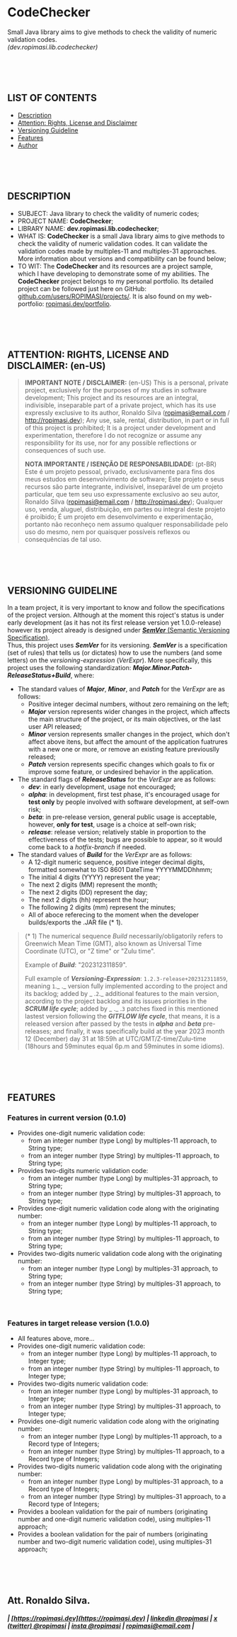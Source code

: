 # CodeChecker
Small Java library aims to give methods to check the validity of numeric validation codes.  
_(dev.ropimasi.lib.codechecker)_  

&nbsp;  
&nbsp;  
&nbsp;  

## LIST OF CONTENTS
* [Description](#description)
* [Attention: Rights, License and Disclaimer](#attention-rights)
* [Versioning Guideline](#versioning)
* [Features](#features)
* [Author](#author)  

&nbsp;  
&nbsp;  
&nbsp;  

<a name="description"></a>
## DESCRIPTION
* SUBJECT: Java library to check the validity of numeric codes;
* PROJECT NAME: **CodeChecker**;
* LIBRARY NAME: **dev.ropimasi.lib.codechecker**;
* WHAT IS: **CodeChecker** is a small Java library aims to give methods to check the validity of numeric validation codes. It can validate the validation codes made by multiples-11 and multiples-31 approaches. More information about versions and compatibility can be found below;
* TO WIT: The **CodeChecker** and its resources are a project sample, which I have developing to demonstrate some of my abilities. The **CodeChecker** project belongs to my personal portfolio. Its detailed project can be followed just here on GitHub: [github.com/users/ROPIMASI/projects/](https://github.com/users/ROPIMASI/projects/). It is also found on my web-portfolio: [ropimasi.dev/portfolio](https://ropimasi.dev/portfolio).  

&nbsp;  
&nbsp;  
&nbsp;  

<a name="attention-rights"></a>
## ATTENTION: RIGHTS, LICENSE AND DISCLAIMER: (en-US)
>**IMPORTANT NOTE / DISCLAIMER:** (en-US)
>This is a personal, private project, exclusively for the purposes of my studies in software development; This project and its resources are an integral, indivisible, inseparable part of a private project, which has its use expressly exclusive to its author, Ronaldo Silva (ropimasi@email.com / http://ropimasi.dev); Any use, sale, rental, distribution, in part or in full of this project is prohibited; It is a project under development and experimentation, therefore I do not recognize or assume any responsibility for its use, nor for any possible reflections or consequences of such use.
>   
>**NOTA IMPORTANTE / ISENÇÃO DE RESPONSABILIDADE:** (pt-BR)
>Este é um projeto pessoal, privado, exclusivamente para fins dos meus estudos em desenvolvimento de software; Este projeto e seus recursos são parte integrante, indivisível, inseparável de um projeto particular, que tem seu uso expressamente exclusivo ao seu autor, Ronaldo Silva (ropimasi@email.com / http://ropimasi.dev); Qualquer uso, venda, aluguel, distribuição, em partes ou integral deste projeto é proibido; É um projeto em desenvolvimento e experimentação, portanto não reconheço nem assumo qualquer responsabilidade pelo uso do mesmo, nem por quaisquer possíveis reflexos ou consequências de tal uso.  

&nbsp;  
&nbsp;  
&nbsp;  

<a name="versioning"></a>
## VERSIONING GUIDELINE
In a team project, it is very important to know and follow the specifications of the project version. Although at the moment this roject's status is under early development (as it has not its first release version yet 1.0.0-release) however its project already is designed under [**_SemVer_** (Semantic Versioning Specification)](http://semver.org/).  
Thus, this project uses **_SemVer_** for its versioning. **_SemVer_** is a specification (set of rules) that tells us (or dictates) how to use the numbers (and some letters) on the _versioning-expression_ (_VerExpr_). More specifically, this project uses the following standardization: **_Major.Minor.Patch-ReleaseStatus+Build_**, where:
* The standard values of **_Major_**, **_Minor_**, and **_Patch_** for the _VerExpr_ are as follows:
  + Positive integer decimal numbers, without zero remaining on the left;
  + **_Major_** version represents wider changes in the project, which affects the main structure of the project, or its main objectives, or the last user API released;
  + **_Minor_** version represents smaller changes in the project, which don't affect above itens, but affect the amount of the application fuatrures with a new one or more, or remove an existing feature previouslly released;
  + **_Patch_** version represents specific changes which goals to fix or improve some feature, or undesired behavior in the application.  
* The standard flags of **_ReleaseStatus_** for the _VerExpr_ are as follows:
  + **_dev_**: in early development, usage not encouraged;
  + **_alpha_**: in development, first test phase, it's encouraged usage for **test only** by people involved with software development, at self-own risk;
  + **_beta_**: in pre-release version, general public usage is acceptable, however, **only for test**, usage is a choice at self-own risk;
  + **_release_**: release version; relatively stable in proportion to the effectiveness of the tests; bugs are possible to appear, so it would come back to a _hotfix-branch_ if needed.
* The standard values of **_Build_** for the _VerExpr_ are as follows:
  + A 12-digit numeric sequence, positive integer decimal digits, formatted somewhat to ISO 8601 DateTime YYYYMMDDhhmm;
  + The initial 4 digits (YYYY) represent the year;
  + The next 2 digits (MM) represent the month;
  + The next 2 digits (DD) represent the day;
  + The next 2 digits (hh) represent the hour;
  + The following 2 digits (mm) represent the minutes;
  + All of aboce referecing to the moment when the developer builds/exports the .JAR file (* 1).  
>  
> (* 1) The numerical sequence _Build_ necessarily/obligatorily refers to Greenwich Mean Time (GMT), also known as  Universal Time Coordinate (UTC), or "Z time" or "Zulu time".  
>  
> Example of **_Build_**: "202312311859".
>  
> Full example of **_Versioning-Expression_**: `1.2.3-release+202312311859`, meaning `1`._ ._ version fully implemented according to the project and its backlog; added by _ .`2`._ additional features to the main version, according to the project backlog and its issues priorities in the **_SCRUM life cycle_**; added by _ ._ .`3` patches fixed in this mentioned lastest version following the **_GITFLOW life cycle_**, that means, it is a released version after passed by the tests in **_alpha_** and **_beta_** pre-releases; and finally, it was specifically build at the year 2023 month 12 (December) day 31 at 18:59h at UTC/GMT/Z-time/Zulu-time (18hours and 59minutes equal 6p.m and 59minutes in some idioms).  

&nbsp;  
&nbsp;  
&nbsp;  

<a name="features"></a>
## FEATURES
### Features in current version (0.1.0)
  * Provides one-digit numeric validation code:
    + from an integer number (type Long) by multiples-11 approach, to String type;
    + from an integer number (type String) by multiples-11 approach, to String type;
  * Provides two-digits numeric validation code:
    + from an integer number (type Long) by multiples-31 approach, to String type;
    + from an integer number (type String) by multiples-31 approach, to String type;
  * Provides one-digit numeric validation code along with the originating number:
    + from an integer number (type Long) by multiples-11 approach, to String type;
    + from an integer number (type String) by multiples-11 approach, to String type;
  * Provides two-digits numeric validation code along with the originating number:
    + from an integer number (type Long) by multiples-31 approach, to String type;
    + from an integer number (type String) by multiples-31 approach, to String type;  

&nbsp;  

### Features in target release version (1.0.0)
  * All features above, more...
  * Provides one-digit numeric validation code:
    + from an integer number (type Long) by multiples-11 approach, to Integer type;
    + from an integer number (type String) by multiples-11 approach, to Integer type;
  * Provides two-digits numeric validation code:
    + from an integer number (type Long) by multiples-31 approach, to Integer type;
    + from an integer number (type String) by multiples-31 approach, to Integer type;
  * Provides one-digit numeric validation code along with the originating number:
    + from an integer number (type Long) by multiples-11 approach, to a Record type of Integers;
    + from an integer number (type String) by multiples-11 approach, to a Record type of Integers;
  * Provides two-digits numeric validation code along with the originating number:
    + from an integer number (type Long) by multiples-31 approach, to a Record type of Integers;
    + from an integer number (type String) by multiples-31 approach, to a Record type of Integers;
  * Provides a boolean validation for the pair of numbers (originating number and one-digit numeric validation code), using multiples-11 approach;
  * Provides a boolean validation for the pair of numbers (originating number and two-digit numeric validation code), using multiples-31 approach;

&nbsp;  
&nbsp;  
&nbsp;  

<a name="author"></a>
## Att. Ronaldo Silva.
##### | [https://ropimasi.dev](https://ropimasi.dev) | [linkedin @ropimasi](https://linkedin.com/in/ropimasi/) | [x (twitter) @ropimasi](https://x.com/ropimasi/) | [insta @ropimasi](https://instagram.com/ropimasi/) | [ropimasi@email.com](mailto://ropimasi@email.com) |  

&nbsp;  
&nbsp;  
&nbsp;  


